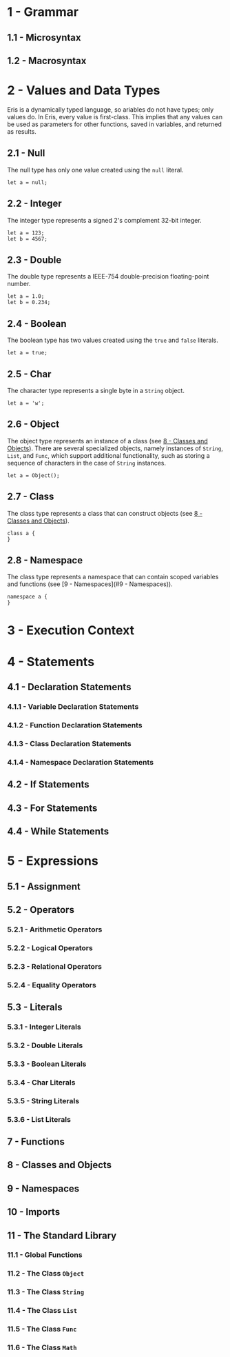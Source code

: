 <!-- # Introduction -->
# 1 - Grammar
## 1.1 - Microsyntax
## 1.2 - Macrosyntax
# 2 - Values and Data Types
Eris is a dynamically typed language, so ariables do not have types; only values do. In Eris, every value is first-class. This implies that any values can be used as parameters for other functions, saved in variables, and returned as results.
## 2.1 - Null
The null type has only one value created using the `null` literal.
```
let a = null;
```
## 2.2 - Integer
The integer type represents a signed 2's complement 32-bit integer.
```
let a = 123;
let b = 4567;
```
## 2.3 - Double
The double type represents a IEEE-754 double-precision floating-point number.
```
let a = 1.0;
let b = 0.234;
```
## 2.4 - Boolean
The boolean type has two values created using the `true` and `false` literals.
```
let a = true;
```
## 2.5 - Char
The character type represents a single byte in a `String` object.
```
let a = 'w';
```
## 2.6 - Object
The object type represents an instance of a class (see [8 - Classes and Objects](#8---Classes-and-Objects)). There are several specialized objects, namely instances of `String`, `List`, and `Func`, which support additional functionality, such as storing a sequence of characters in the case of `String` instances.
```
let a = Object();
```
## 2.7 - Class
The class type represents a class that can construct objects (see [8 - Classes and Objects](#8---Classes-and-Objects)). 
```
class a {
}
```
## 2.8 - Namespace
The class type represents a namespace that can contain scoped variables and functions (see [9 - Namespaces](#9 - Namespaces)).
```
namespace a {
}
```
# 3 - Execution Context
# 4 - Statements
## 4.1 - Declaration Statements
### 4.1.1 - Variable Declaration Statements
### 4.1.2 - Function Declaration Statements
### 4.1.3 - Class Declaration Statements
### 4.1.4 - Namespace Declaration Statements
## 4.2 - If Statements
## 4.3 - For Statements
## 4.4 - While Statements
# 5 - Expressions
## 5.1 - Assignment
## 5.2 - Operators
### 5.2.1 - Arithmetic Operators
### 5.2.2 - Logical Operators
### 5.2.3 - Relational Operators
### 5.2.4 - Equality Operators
## 5.3 - Literals
### 5.3.1 - Integer Literals
### 5.3.2 - Double Literals
### 5.3.3 - Boolean Literals
### 5.3.4 - Char Literals
### 5.3.5 - String Literals
### 5.3.6 - List Literals
## 7 - Functions
## 8 - Classes and Objects
## 9 - Namespaces
## 10 - Imports
## 11 - The Standard Library
### 11.1 - Global Functions
### 11.2 - The Class `Object`
### 11.3 - The Class `String`
### 11.4 - The Class `List`
### 11.5 - The Class `Func`
### 11.6 - The Class `Math`

<!-- ## 11 - Strings
## 7 - Collections
## 8 - Math Functions
## 9 - Utility Functions -->